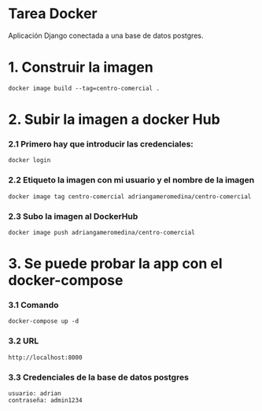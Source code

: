 # Tarea Docker
Aplicación Django conectada a una base de datos postgres.

# 1. Construir la imagen 
```
docker image build --tag=centro-comercial .
```

# 2. Subir la imagen a docker Hub
### 2.1 Primero hay que introducir las credenciales:
```
docker login
```

### 2.2 Etiqueto la imagen con mi usuario y el nombre de la imagen 
```
docker image tag centro-comercial adriangameromedina/centro-comercial
```

### 2.3 Subo la imagen al DockerHub
```
docker image push adriangameromedina/centro-comercial
```

# 3. Se puede probar la app con el docker-compose
### 3.1 Comando
```
docker-compose up -d
```

### 3.2 URL
```
http://localhost:8000
```

### 3.3 Credenciales de la base de datos postgres
```
usuario: adrian
contraseña: admin1234
```
